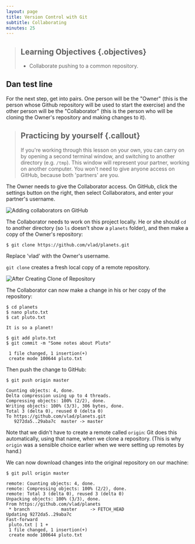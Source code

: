 ```yaml
---
layout: page
title: Version Control with Git
subtitle: Collaborating
minutes: 25
---
```

> ## Learning Objectives {.objectives}
>
> *  Collaborate pushing to a common repository.


## Dan test line

For the next step, get into pairs.
One person will be the "Owner" (this is the person whose Github repository will be used to start the exercise) and the other person will be the "Collaborator" (this is the person who will be cloning the Owner's repository and making changes to it).

> ## Practicing by yourself {.callout}
>
> If you're working through this lesson on your own, you can carry on by opening
> a second terminal window, and switching to another directory (e.g. `/tmp`).
> This window will represent your partner, working on another computer. You
> won't need to give anyone access on GitHub, because both 'partners' are you.

The Owner needs to give the Collaborator access.
On GitHub, click the settings button on the right,
then select Collaborators, and enter your partner's username.

![Adding collaborators on GitHub](fig/github-add-collaborators.png)

The Collaborator needs to work on this project locally. He or she should `cd` to another directory
(so `ls` doesn't show a `planets` folder),
and then make a copy of the Owner's repository:

~~~ {.bash}
$ git clone https://github.com/vlad/planets.git
~~~

Replace 'vlad' with the Owner's username.

`git clone` creates a fresh local copy of a remote repository.

![After Creating Clone of Repository](fig/github-collaboration.svg)

The Collaborator can now make a change in his or her copy of the repository:

~~~ {.bash}
$ cd planets
$ nano pluto.txt
$ cat pluto.txt
~~~
~~~ {.output}
It is so a planet!
~~~
~~~ {.bash}
$ git add pluto.txt
$ git commit -m "Some notes about Pluto"
~~~
~~~ {.output}
 1 file changed, 1 insertion(+)
 create mode 100644 pluto.txt
~~~

Then push the change to GitHub:

~~~ {.bash}
$ git push origin master
~~~
~~~ {.output}
Counting objects: 4, done.
Delta compression using up to 4 threads.
Compressing objects: 100% (2/2), done.
Writing objects: 100% (3/3), 306 bytes, done.
Total 3 (delta 0), reused 0 (delta 0)
To https://github.com/vlad/planets.git
   9272da5..29aba7c  master -> master
~~~

Note that we didn't have to create a remote called `origin`:
Git does this automatically,
using that name,
when we clone a repository.
(This is why `origin` was a sensible choice earlier
when we were setting up remotes by hand.)

We can now download changes into the original repository on our machine:

~~~ {.bash}
$ git pull origin master
~~~
~~~ {.output}
remote: Counting objects: 4, done.
remote: Compressing objects: 100% (2/2), done.
remote: Total 3 (delta 0), reused 3 (delta 0)
Unpacking objects: 100% (3/3), done.
From https://github.com/vlad/planets
 * branch            master     -> FETCH_HEAD
Updating 9272da5..29aba7c
Fast-forward
 pluto.txt | 1 +
 1 file changed, 1 insertion(+)
 create mode 100644 pluto.txt
~~~
